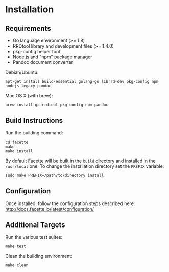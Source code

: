 Installation
============

Requirements
------------

* Go language environment (>= 1.8)
* RRDtool library and development files (>= 1.4.0)
* pkg-config helper tool
* Node.js and "npm" package manager
* Pandoc document converter

Debian/Ubuntu:

    apt-get install build-essential golang-go librrd-dev pkg-config npm nodejs-legacy pandoc

Mac OS X (with brew):

    brew install go rrdtool pkg-config npm pandoc

Build Instructions
------------------

Run the building command:

    cd facette
    make
    make install

By default Facette will be built in the `build` directory and installed in the `/usr/local` one. To change the
installation directory set the `PREFIX` variable:

    sudo make PREFIX=/path/to/directory install

Configuration
-------------

Once installed, follow the configuration steps described here: http://docs.facette.io/latest/configuration/

Additional Targets
------------------

Run the various test suites:

    make test

Clean the building environment:

    make clean
